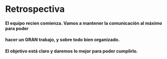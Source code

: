 # Retrospectiva

#### El equipo recien comienza. Vamos a mantener la comunicación al máximo para poder 
#### hacer un GRAN trabajo, y sobre todo bien organizado.
#### El objetivo está claro y daremos lo mejor para poder cumplirlo.
